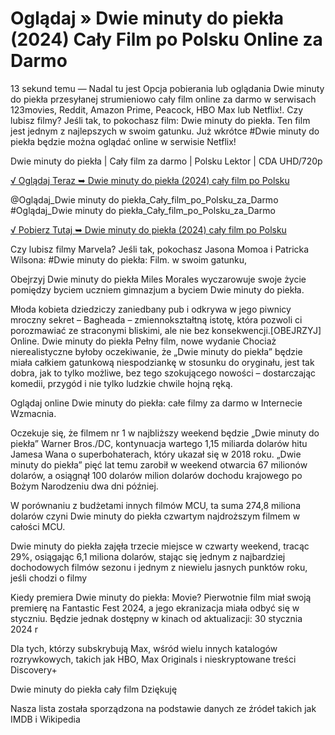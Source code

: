 # Oglądaj » Dwie minuty do piekła (2024) Cały Film po Polsku Online za Darmo



13 sekund temu — Nadal tu jest Opcja pobierania lub oglądania Dwie minuty do piekła przesyłanej strumieniowo cały film online za darmo w serwisach 123movies, Reddit, Amazon Prime, Peacock, HBO Max lub Netflix!. Czy lubisz filmy? Jeśli tak, to pokochasz film: Dwie minuty do piekła. Ten film jest jednym z najlepszych w swoim gatunku. Już wkrótce #Dwie minuty do piekła będzie można oglądać online w serwisie Netflix!

Dwie minuty do piekła | Cały film za darmo | Polsku Lektor | CDA UHD/720p


[√ Oglądaj Teraz ➥ Dwie minuty do piekła (2024) cały film po Polsku](https://weflix.cloud/movie/845783/baghead.html?github)

@Oglądaj_Dwie minuty do piekła_Cały_film_po_Polsku_za_Darmo #Oglądaj_Dwie minuty do piekła_Cały_film_po_Polsku_za_Darmo

[√ Pobierz Tutaj ➥ Dwie minuty do piekła (2024) cały film po Polsku](https://weflix.cloud/movie/845783/baghead.html?github)


Czy lubisz filmy Marvela? Jeśli tak, pokochasz Jasona Momoa i Patricka Wilsona: #Dwie minuty do piekła: Film. w swoim gatunku,

Obejrzyj Dwie minuty do piekła Miles Morales wyczarowuje swoje życie pomiędzy byciem uczniem gimnazjum a byciem Dwie minuty do piekła.

Młoda kobieta dziedziczy zaniedbany pub i odkrywa w jego piwnicy mroczny sekret – Bagheada – zmiennokształtną istotę, która pozwoli ci porozmawiać ze straconymi bliskimi, ale nie bez konsekwencji.[OBEJRZYJ] Online. Dwie minuty do piekła Pełny film, nowe wydanie Chociaż nierealistyczne byłoby oczekiwanie, że „Dwie minuty do piekła” będzie miała całkiem gatunkową niespodziankę w stosunku do oryginału, jest tak dobra, jak to tylko możliwe, bez tego szokującego nowości – dostarczając komedii, przygód i nie tylko ludzkie chwile hojną ręką.

Oglądaj online Dwie minuty do piekła: całe filmy za darmo w Internecie Wzmacnia.

Oczekuje się, że filmem nr 1 w najbliższy weekend będzie „Dwie minuty do piekła” Warner Bros./DC, kontynuacja wartego 1,15 miliarda dolarów hitu Jamesa Wana o superbohaterach, który ukazał się w 2018 roku. „Dwie minuty do piekła” pięć lat temu zarobił w weekend otwarcia 67 milionów dolarów, a osiągnął 100 dolarów milion dolarów dochodu krajowego po Bożym Narodzeniu dwa dni później.

W porównaniu z budżetami innych filmów MCU, ta suma 274,8 miliona dolarów czyni Dwie minuty do piekła czwartym najdroższym filmem w całości MCU.

Dwie minuty do piekła zajęła trzecie miejsce w czwarty weekend, tracąc 29%, osiągając 6,1 miliona dolarów, stając się jednym z najbardziej dochodowych filmów sezonu i jednym z niewielu jasnych punktów roku, jeśli chodzi o filmy

Kiedy premiera Dwie minuty do piekła: Movie? Pierwotnie film miał swoją premierę na Fantastic Fest 2024, a jego ekranizacja miała odbyć się w styczniu. Będzie jednak dostępny w kinach od aktualizacji: 30 stycznia 2024 r

Dla tych, którzy subskrybują Max, wśród wielu innych katalogów rozrywkowych, takich jak HBO, Max Originals i nieskryptowane treści Discovery+

Dwie minuty do piekła cały film Dziękuję

Nasza lista została sporządzona na podstawie danych ze źródeł takich jak IMDB i Wikipedia

